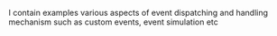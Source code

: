 I contain examples various aspects of event dispatching and handling mechanism such as custom events, event simulation etc